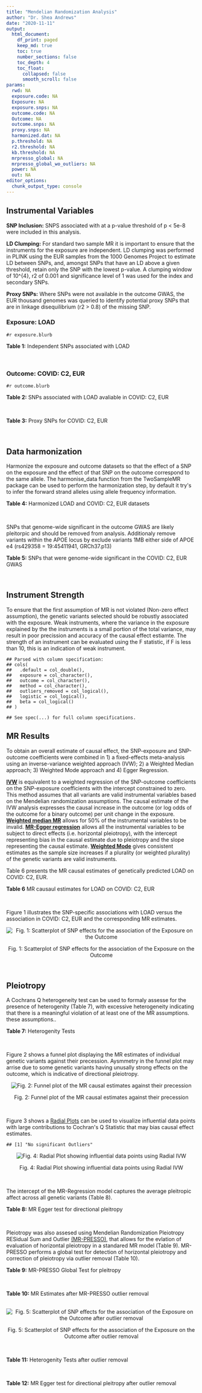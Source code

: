```yaml
---
title: "Mendelian Randomization Analysis"
author: "Dr. Shea Andrews"
date: "2020-11-11"
output:
  html_document:
    df_print: paged
    keep_md: true
    toc: true
    number_sections: false
    toc_depth: 4
    toc_float:
      collapsed: false
      smooth_scroll: false
params:
  rwd: NA
  exposure.code: NA
  Exposure: NA
  exposure.snps: NA
  outcome.code: NA
  Outcome: NA
  outcome.snps: NA
  proxy.snps: NA
  harmonized.dat: NA
  p.threshold: NA
  r2.threshold: NA
  kb.threshold: NA
  mrpresso_global: NA
  mrpresso_global_wo_outliers: NA
  power: NA
  out: NA
editor_options:
  chunk_output_type: console
---
```







## Instrumental Variables
**SNP Inclusion:** SNPS associated with at a p-value threshold of p < 5e-8 were included in this analysis.
<br>

**LD Clumping:** For standard two sample MR it is important to ensure that the instruments for the exposure are independent. LD clumping was performed in PLINK using the EUR samples from the 1000 Genomes Project to estimate LD between SNPs, and, amongst SNPs that have an LD above a given threshold, retain only the SNP with the lowest p-value. A clumping window of 10^{4}, r2 of 0.001 and significance level of 1 was used for the index and secondary SNPs.
<br>

**Proxy SNPs:** Where SNPs were not available in the outcome GWAS, the EUR thousand genomes was queried to identify potential proxy SNPs that are in linkage disequilibrium (r2 > 0.8) of the missing SNP.
<br>

### Exposure: LOAD
`#r exposure.blurb`
<br>

**Table 1:** Independent SNPs associated with LOAD
<div data-pagedtable="false">
  <script data-pagedtable-source type="application/json">
{"columns":[{"label":["SNP"],"name":[1],"type":["chr"],"align":["left"]},{"label":["CHROM"],"name":[2],"type":["dbl"],"align":["right"]},{"label":["POS"],"name":[3],"type":["dbl"],"align":["right"]},{"label":["REF"],"name":[4],"type":["chr"],"align":["left"]},{"label":["ALT"],"name":[5],"type":["chr"],"align":["left"]},{"label":["AF"],"name":[6],"type":["dbl"],"align":["right"]},{"label":["BETA"],"name":[7],"type":["dbl"],"align":["right"]},{"label":["SE"],"name":[8],"type":["dbl"],"align":["right"]},{"label":["Z"],"name":[9],"type":["dbl"],"align":["right"]},{"label":["P"],"name":[10],"type":["dbl"],"align":["right"]},{"label":["N"],"name":[11],"type":["dbl"],"align":["right"]},{"label":["TRAIT"],"name":[12],"type":["chr"],"align":["left"]}],"data":[{"1":"rs679515","2":"1","3":"207750568","4":"T","5":"C","6":"0.8126","7":"-0.1508","8":"0.0183","9":"-8.240440","10":"1.555000e-16","11":"63926","12":"LOAD"},{"1":"rs6733839","2":"2","3":"127892810","4":"C","5":"T","6":"0.4067","7":"0.1693","8":"0.0154","9":"10.993506","10":"4.022000e-28","11":"63926","12":"LOAD"},{"1":"rs34665982","2":"6","3":"32560306","4":"T","5":"C","6":"0.5213","7":"-0.0967","8":"0.0166","9":"-5.825300","10":"5.798000e-09","11":"63926","12":"LOAD"},{"1":"rs114812713","2":"6","3":"41034000","4":"G","5":"C","6":"0.0301","7":"0.2980","8":"0.0431","9":"6.914153","10":"4.467000e-12","11":"63926","12":"LOAD"},{"1":"rs1385742","2":"6","3":"47595155","4":"A","5":"T","6":"0.6344","7":"-0.0876","8":"0.0157","9":"-5.579620","10":"2.232000e-08","11":"63926","12":"LOAD"},{"1":"rs11767557","2":"7","3":"143109139","4":"T","5":"C","6":"0.1968","7":"-0.1028","8":"0.0182","9":"-5.648350","10":"1.561000e-08","11":"63926","12":"LOAD"},{"1":"rs73223431","2":"8","3":"27219987","4":"C","5":"T","6":"0.3669","7":"0.0936","8":"0.0153","9":"6.117647","10":"8.342000e-10","11":"63926","12":"LOAD"},{"1":"rs867230","2":"8","3":"27468503","4":"C","5":"A","6":"0.6029","7":"0.1333","8":"0.0158","9":"8.436709","10":"3.492000e-17","11":"63926","12":"LOAD"},{"1":"rs12416487","2":"10","3":"11721057","4":"A","5":"T","6":"0.6519","7":"0.0850","8":"0.0154","9":"5.519480","10":"3.417000e-08","11":"63926","12":"LOAD"},{"1":"rs3740688","2":"11","3":"47380340","4":"G","5":"T","6":"0.5524","7":"0.0935","8":"0.0144","9":"6.493056","10":"9.702000e-11","11":"63926","12":"LOAD"},{"1":"rs1582763","2":"11","3":"60021948","4":"G","5":"A","6":"0.3729","7":"-0.1232","8":"0.0149","9":"-8.268456","10":"1.186000e-16","11":"63926","12":"LOAD"},{"1":"rs3851179","2":"11","3":"85868640","4":"T","5":"C","6":"0.6410","7":"0.1198","8":"0.0148","9":"8.094590","10":"5.809000e-16","11":"63926","12":"LOAD"},{"1":"rs11218343","2":"11","3":"121435587","4":"T","5":"C","6":"0.0401","7":"-0.2053","8":"0.0369","9":"-5.563690","10":"2.633000e-08","11":"63926","12":"LOAD"},{"1":"rs12590654","2":"14","3":"92938855","4":"G","5":"A","6":"0.3353","7":"-0.0906","8":"0.0157","9":"-5.770701","10":"8.729000e-09","11":"63926","12":"LOAD"},{"1":"rs12151021","2":"19","3":"1050874","4":"A","5":"G","6":"0.6753","7":"-0.1071","8":"0.0169","9":"-6.337280","10":"2.562000e-10","11":"63926","12":"LOAD"},{"1":"rs111358663","2":"19","3":"45196958","4":"T","5":"A","6":"0.0111","7":"-0.5369","8":"0.0795","9":"-6.753459","10":"1.436000e-11","11":"63926","12":"LOAD"},{"1":"rs4803765","2":"19","3":"45358448","4":"C","5":"T","6":"0.0243","7":"0.7165","8":"0.0610","9":"11.745902","10":"7.131000e-32","11":"63926","12":"LOAD"},{"1":"rs12972156","2":"19","3":"45387459","4":"C","5":"G","6":"0.2027","7":"0.9653","8":"0.0189","9":"51.074100","10":"2.225074e-308","11":"63926","12":"LOAD"},{"1":"rs117310449","2":"19","3":"45393516","4":"C","5":"T","6":"0.0130","7":"0.9879","8":"0.0691","9":"14.296671","10":"2.275000e-46","11":"63926","12":"LOAD"},{"1":"rs73033507","2":"19","3":"45431403","4":"C","5":"T","6":"0.0239","7":"-0.3620","8":"0.0657","9":"-5.509893","10":"3.646000e-08","11":"63926","12":"LOAD"},{"1":"rs114533385","2":"19","3":"45436753","4":"C","5":"T","6":"0.0210","7":"0.8281","8":"0.0661","9":"12.527988","10":"5.434000e-36","11":"63926","12":"LOAD"},{"1":"rs139995984","2":"19","3":"45574482","4":"G","5":"C","6":"0.0155","7":"-0.5343","8":"0.0879","9":"-6.078498","10":"1.192000e-09","11":"63926","12":"LOAD"}],"options":{"columns":{"min":{},"max":[10]},"rows":{"min":[10],"max":[10]},"pages":{}}}
  </script>
</div>
<br>

### Outcome: COVID: C2, EUR
`#r outcome.blurb`
<br>

**Table 2:** SNPs associated with LOAD avaliable in COVID: C2, EUR
<div data-pagedtable="false">
  <script data-pagedtable-source type="application/json">
{"columns":[{"label":["SNP"],"name":[1],"type":["chr"],"align":["left"]},{"label":["CHROM"],"name":[2],"type":["dbl"],"align":["right"]},{"label":["POS"],"name":[3],"type":["dbl"],"align":["right"]},{"label":["REF"],"name":[4],"type":["chr"],"align":["left"]},{"label":["ALT"],"name":[5],"type":["chr"],"align":["left"]},{"label":["AF"],"name":[6],"type":["dbl"],"align":["right"]},{"label":["BETA"],"name":[7],"type":["dbl"],"align":["right"]},{"label":["SE"],"name":[8],"type":["dbl"],"align":["right"]},{"label":["Z"],"name":[9],"type":["dbl"],"align":["right"]},{"label":["P"],"name":[10],"type":["dbl"],"align":["right"]},{"label":["N"],"name":[11],"type":["dbl"],"align":["right"]},{"label":["TRAIT"],"name":[12],"type":["chr"],"align":["left"]}],"data":[{"1":"rs679515","2":"1","3":"207750568","4":"T","5":"C","6":"0.80460","7":"0.0222740","8":"0.018588","9":"1.1983000","10":"0.23080","11":"1293391","12":"covid_vs._population__eur"},{"1":"rs6733839","2":"2","3":"127892810","4":"C","5":"T","6":"0.38630","7":"-0.0060409","8":"0.014836","9":"-0.4071785","10":"0.68390","11":"1298710","12":"covid_vs._population__eur"},{"1":"rs114812713","2":"6","3":"41034000","4":"G","5":"C","6":"0.03479","7":"-0.0474900","8":"0.048787","9":"-0.9734150","10":"0.33040","11":"1298046","12":"covid_vs._population__eur"},{"1":"rs1385742","2":"6","3":"47595155","4":"A","5":"T","6":"0.64420","7":"0.0044039","8":"0.019876","9":"0.2215687","10":"0.82460","11":"626420","12":"covid_vs._population__eur"},{"1":"rs11767557","2":"7","3":"143109139","4":"T","5":"C","6":"0.20460","7":"-0.0175090","8":"0.017952","9":"-0.9753231","10":"0.32940","11":"1298046","12":"covid_vs._population__eur"},{"1":"rs73223431","2":"8","3":"27219987","4":"C","5":"T","6":"0.36690","7":"0.0050922","8":"0.015868","9":"0.3209100","10":"0.74830","11":"1288654","12":"covid_vs._population__eur"},{"1":"rs867230","2":"8","3":"27468503","4":"C","5":"A","6":"0.59510","7":"-0.0081829","8":"0.015579","9":"-0.5252519","10":"0.59940","11":"1288654","12":"covid_vs._population__eur"},{"1":"rs12416487","2":"10","3":"11721057","4":"A","5":"T","6":"0.65340","7":"-0.0331240","8":"0.015027","9":"-2.2042989","10":"0.02750","11":"1298710","12":"covid_vs._population__eur"},{"1":"rs3740688","2":"11","3":"47380340","4":"G","5":"T","6":"0.53310","7":"-0.0109440","8":"0.015282","9":"-0.7161366","10":"0.47390","11":"1288654","12":"covid_vs._population__eur"},{"1":"rs1582763","2":"11","3":"60021948","4":"G","5":"A","6":"0.36550","7":"-0.0106030","8":"0.014723","9":"-0.7201657","10":"0.47140","11":"1298710","12":"covid_vs._population__eur"},{"1":"rs3851179","2":"11","3":"85868640","4":"T","5":"C","6":"0.63260","7":"-0.0173340","8":"0.015783","9":"-1.0982703","10":"0.27210","11":"1288654","12":"covid_vs._population__eur"},{"1":"rs11218343","2":"11","3":"121435587","4":"T","5":"C","6":"0.04028","7":"-0.0354710","8":"0.037807","9":"-0.9382125","10":"0.34810","11":"1298710","12":"covid_vs._population__eur"},{"1":"rs12590654","2":"14","3":"92938855","4":"G","5":"A","6":"0.33230","7":"0.0342440","8":"0.017477","9":"1.9593752","10":"0.05006","11":"1279534","12":"covid_vs._population__eur"},{"1":"rs12151021","2":"19","3":"1050874","4":"A","5":"G","6":"0.68200","7":"0.0019938","8":"0.016571","9":"0.1203186","10":"0.90420","11":"1283257","12":"covid_vs._population__eur"},{"1":"rs111358663","2":"19","3":"45196958","4":"T","5":"A","6":"0.02241","7":"0.0278320","8":"0.064184","9":"0.4336283","10":"0.66460","11":"1282593","12":"covid_vs._population__eur"},{"1":"rs4803765","2":"19","3":"45358448","4":"C","5":"T","6":"0.01077","7":"-0.2047500","8":"0.124340","9":"-1.6466945","10":"0.09963","11":"806827","12":"covid_vs._population__eur"},{"1":"rs12972156","2":"19","3":"45387459","4":"C","5":"G","6":"0.16480","7":"0.0093119","8":"0.022168","9":"0.4200604","10":"0.67440","11":"1288653","12":"covid_vs._population__eur"},{"1":"rs117310449","2":"19","3":"45393516","4":"C","5":"T","6":"0.01985","7":"0.1161400","8":"0.069837","9":"1.6630153","10":"0.09632","11":"1268660","12":"covid_vs._population__eur"},{"1":"rs73033507","2":"19","3":"45431403","4":"C","5":"T","6":"0.04367","7":"-0.0586350","8":"0.046020","9":"-1.2741199","10":"0.20260","11":"1283257","12":"covid_vs._population__eur"},{"1":"rs114533385","2":"19","3":"45436753","4":"C","5":"T","6":"0.01644","7":"-0.0387110","8":"0.077045","9":"-0.5024466","10":"0.61540","11":"1294229","12":"covid_vs._population__eur"},{"1":"rs139995984","2":"19","3":"45574482","4":"G","5":"C","6":"0.01264","7":"-0.0367250","8":"0.125590","9":"-0.2924198","10":"0.77000","11":"740290","12":"covid_vs._population__eur"},{"1":"rs34665982","2":"NA","3":"NA","4":"NA","5":"NA","6":"NA","7":"NA","8":"NA","9":"NA","10":"NA","11":"NA","12":"NA"}],"options":{"columns":{"min":{},"max":[10]},"rows":{"min":[10],"max":[10]},"pages":{}}}
  </script>
</div>
<br>

**Table 3:** Proxy SNPs for COVID: C2, EUR
<div data-pagedtable="false">
  <script data-pagedtable-source type="application/json">
{"columns":[{"label":["proxy.outcome"],"name":[1],"type":["lgl"],"align":["right"]},{"label":["target_snp"],"name":[2],"type":["chr"],"align":["left"]},{"label":["proxy_snp"],"name":[3],"type":["lgl"],"align":["right"]},{"label":["ld.r2"],"name":[4],"type":["lgl"],"align":["right"]},{"label":["Dprime"],"name":[5],"type":["lgl"],"align":["right"]},{"label":["ref.proxy"],"name":[6],"type":["lgl"],"align":["right"]},{"label":["alt.proxy"],"name":[7],"type":["lgl"],"align":["right"]},{"label":["CHROM"],"name":[8],"type":["lgl"],"align":["right"]},{"label":["POS"],"name":[9],"type":["lgl"],"align":["right"]},{"label":["ALT.proxy"],"name":[10],"type":["lgl"],"align":["right"]},{"label":["REF.proxy"],"name":[11],"type":["lgl"],"align":["right"]},{"label":["AF"],"name":[12],"type":["lgl"],"align":["right"]},{"label":["BETA"],"name":[13],"type":["lgl"],"align":["right"]},{"label":["SE"],"name":[14],"type":["lgl"],"align":["right"]},{"label":["P"],"name":[15],"type":["lgl"],"align":["right"]},{"label":["N"],"name":[16],"type":["lgl"],"align":["right"]},{"label":["ref"],"name":[17],"type":["lgl"],"align":["right"]},{"label":["alt"],"name":[18],"type":["lgl"],"align":["right"]},{"label":["ALT"],"name":[19],"type":["lgl"],"align":["right"]},{"label":["REF"],"name":[20],"type":["lgl"],"align":["right"]},{"label":["PHASE"],"name":[21],"type":["lgl"],"align":["right"]}],"data":[{"1":"NA","2":"rs34665982","3":"NA","4":"NA","5":"NA","6":"NA","7":"NA","8":"NA","9":"NA","10":"NA","11":"NA","12":"NA","13":"NA","14":"NA","15":"NA","16":"NA","17":"NA","18":"NA","19":"NA","20":"NA","21":"NA"}],"options":{"columns":{"min":{},"max":[10]},"rows":{"min":[10],"max":[10]},"pages":{}}}
  </script>
</div>
<br>

## Data harmonization
Harmonize the exposure and outcome datasets so that the effect of a SNP on the exposure and the effect of that SNP on the outcome correspond to the same allele. The harmonise_data function from the TwoSampleMR package can be used to perform the harmonization step, by default it try's to infer the forward strand alleles using allele frequency information.
<br>

**Table 4:** Harmonized LOAD and COVID: C2, EUR datasets
<div data-pagedtable="false">
  <script data-pagedtable-source type="application/json">
{"columns":[{"label":["SNP"],"name":[1],"type":["chr"],"align":["left"]},{"label":["effect_allele.exposure"],"name":[2],"type":["chr"],"align":["left"]},{"label":["other_allele.exposure"],"name":[3],"type":["chr"],"align":["left"]},{"label":["effect_allele.outcome"],"name":[4],"type":["chr"],"align":["left"]},{"label":["other_allele.outcome"],"name":[5],"type":["chr"],"align":["left"]},{"label":["beta.exposure"],"name":[6],"type":["dbl"],"align":["right"]},{"label":["beta.outcome"],"name":[7],"type":["dbl"],"align":["right"]},{"label":["eaf.exposure"],"name":[8],"type":["dbl"],"align":["right"]},{"label":["eaf.outcome"],"name":[9],"type":["dbl"],"align":["right"]},{"label":["remove"],"name":[10],"type":["lgl"],"align":["right"]},{"label":["palindromic"],"name":[11],"type":["lgl"],"align":["right"]},{"label":["ambiguous"],"name":[12],"type":["lgl"],"align":["right"]},{"label":["id.outcome"],"name":[13],"type":["chr"],"align":["left"]},{"label":["chr.outcome"],"name":[14],"type":["dbl"],"align":["right"]},{"label":["pos.outcome"],"name":[15],"type":["dbl"],"align":["right"]},{"label":["se.outcome"],"name":[16],"type":["dbl"],"align":["right"]},{"label":["z.outcome"],"name":[17],"type":["dbl"],"align":["right"]},{"label":["pval.outcome"],"name":[18],"type":["dbl"],"align":["right"]},{"label":["samplesize.outcome"],"name":[19],"type":["dbl"],"align":["right"]},{"label":["outcome"],"name":[20],"type":["chr"],"align":["left"]},{"label":["mr_keep.outcome"],"name":[21],"type":["lgl"],"align":["right"]},{"label":["pval_origin.outcome"],"name":[22],"type":["chr"],"align":["left"]},{"label":["chr.exposure"],"name":[23],"type":["dbl"],"align":["right"]},{"label":["pos.exposure"],"name":[24],"type":["dbl"],"align":["right"]},{"label":["se.exposure"],"name":[25],"type":["dbl"],"align":["right"]},{"label":["z.exposure"],"name":[26],"type":["dbl"],"align":["right"]},{"label":["pval.exposure"],"name":[27],"type":["dbl"],"align":["right"]},{"label":["samplesize.exposure"],"name":[28],"type":["dbl"],"align":["right"]},{"label":["exposure"],"name":[29],"type":["chr"],"align":["left"]},{"label":["mr_keep.exposure"],"name":[30],"type":["lgl"],"align":["right"]},{"label":["pval_origin.exposure"],"name":[31],"type":["chr"],"align":["left"]},{"label":["id.exposure"],"name":[32],"type":["chr"],"align":["left"]},{"label":["action"],"name":[33],"type":["dbl"],"align":["right"]},{"label":["mr_keep"],"name":[34],"type":["lgl"],"align":["right"]},{"label":["pt"],"name":[35],"type":["dbl"],"align":["right"]},{"label":["pleitropy_keep"],"name":[36],"type":["lgl"],"align":["right"]},{"label":["mrpresso_RSSobs"],"name":[37],"type":["lgl"],"align":["right"]},{"label":["mrpresso_pval"],"name":[38],"type":["lgl"],"align":["right"]},{"label":["mrpresso_keep"],"name":[39],"type":["lgl"],"align":["right"]}],"data":[{"1":"rs111358663","2":"A","3":"T","4":"A","5":"T","6":"-0.5369","7":"0.0278320","8":"0.0111","9":"0.02241","10":"FALSE","11":"TRUE","12":"FALSE","13":"kqXJnl","14":"19","15":"45196958","16":"0.064184","17":"0.4336283","18":"0.66460","19":"1282593","20":"covidhgi2020anaC2v4eur","21":"TRUE","22":"reported","23":"19","24":"45196958","25":"0.0795","26":"-6.753459","27":"1.436e-11","28":"63926","29":"Kunkle2019load","30":"TRUE","31":"reported","32":"2ru3fS","33":"2","34":"TRUE","35":"5e-08","36":"TRUE","37":"NA","38":"NA","39":"TRUE"},{"1":"rs11218343","2":"C","3":"T","4":"C","5":"T","6":"-0.2053","7":"-0.0354710","8":"0.0401","9":"0.04028","10":"FALSE","11":"FALSE","12":"FALSE","13":"kqXJnl","14":"11","15":"121435587","16":"0.037807","17":"-0.9382125","18":"0.34810","19":"1298710","20":"covidhgi2020anaC2v4eur","21":"TRUE","22":"reported","23":"11","24":"121435587","25":"0.0369","26":"-5.563690","27":"2.633e-08","28":"63926","29":"Kunkle2019load","30":"TRUE","31":"reported","32":"2ru3fS","33":"2","34":"TRUE","35":"5e-08","36":"TRUE","37":"NA","38":"NA","39":"TRUE"},{"1":"rs114533385","2":"T","3":"C","4":"T","5":"C","6":"0.8281","7":"-0.0387110","8":"0.0210","9":"0.01644","10":"FALSE","11":"FALSE","12":"FALSE","13":"kqXJnl","14":"19","15":"45436753","16":"0.077045","17":"-0.5024466","18":"0.61540","19":"1294229","20":"covidhgi2020anaC2v4eur","21":"TRUE","22":"reported","23":"19","24":"45436753","25":"0.0661","26":"12.527988","27":"5.434e-36","28":"63926","29":"Kunkle2019load","30":"TRUE","31":"reported","32":"2ru3fS","33":"2","34":"TRUE","35":"5e-08","36":"TRUE","37":"NA","38":"NA","39":"TRUE"},{"1":"rs114812713","2":"C","3":"G","4":"C","5":"G","6":"0.2980","7":"-0.0474900","8":"0.0301","9":"0.03479","10":"FALSE","11":"TRUE","12":"FALSE","13":"kqXJnl","14":"6","15":"41034000","16":"0.048787","17":"-0.9734150","18":"0.33040","19":"1298046","20":"covidhgi2020anaC2v4eur","21":"TRUE","22":"reported","23":"6","24":"41034000","25":"0.0431","26":"6.914153","27":"4.467e-12","28":"63926","29":"Kunkle2019load","30":"TRUE","31":"reported","32":"2ru3fS","33":"2","34":"TRUE","35":"5e-08","36":"TRUE","37":"NA","38":"NA","39":"TRUE"},{"1":"rs117310449","2":"T","3":"C","4":"T","5":"C","6":"0.9879","7":"0.1161400","8":"0.0130","9":"0.01985","10":"FALSE","11":"FALSE","12":"FALSE","13":"kqXJnl","14":"19","15":"45393516","16":"0.069837","17":"1.6630153","18":"0.09632","19":"1268660","20":"covidhgi2020anaC2v4eur","21":"TRUE","22":"reported","23":"19","24":"45393516","25":"0.0691","26":"14.296671","27":"2.275e-46","28":"63926","29":"Kunkle2019load","30":"TRUE","31":"reported","32":"2ru3fS","33":"2","34":"TRUE","35":"5e-08","36":"TRUE","37":"NA","38":"NA","39":"TRUE"},{"1":"rs11767557","2":"C","3":"T","4":"C","5":"T","6":"-0.1028","7":"-0.0175090","8":"0.1968","9":"0.20460","10":"FALSE","11":"FALSE","12":"FALSE","13":"kqXJnl","14":"7","15":"143109139","16":"0.017952","17":"-0.9753231","18":"0.32940","19":"1298046","20":"covidhgi2020anaC2v4eur","21":"TRUE","22":"reported","23":"7","24":"143109139","25":"0.0182","26":"-5.648350","27":"1.561e-08","28":"63926","29":"Kunkle2019load","30":"TRUE","31":"reported","32":"2ru3fS","33":"2","34":"TRUE","35":"5e-08","36":"TRUE","37":"NA","38":"NA","39":"TRUE"},{"1":"rs12151021","2":"G","3":"A","4":"G","5":"A","6":"-0.1071","7":"0.0019938","8":"0.6753","9":"0.68200","10":"FALSE","11":"FALSE","12":"FALSE","13":"kqXJnl","14":"19","15":"1050874","16":"0.016571","17":"0.1203186","18":"0.90420","19":"1283257","20":"covidhgi2020anaC2v4eur","21":"TRUE","22":"reported","23":"19","24":"1050874","25":"0.0169","26":"-6.337280","27":"2.562e-10","28":"63926","29":"Kunkle2019load","30":"TRUE","31":"reported","32":"2ru3fS","33":"2","34":"TRUE","35":"5e-08","36":"TRUE","37":"NA","38":"NA","39":"TRUE"},{"1":"rs12416487","2":"T","3":"A","4":"T","5":"A","6":"0.0850","7":"-0.0331240","8":"0.6519","9":"0.65340","10":"FALSE","11":"TRUE","12":"FALSE","13":"kqXJnl","14":"10","15":"11721057","16":"0.015027","17":"-2.2042989","18":"0.02750","19":"1298710","20":"covidhgi2020anaC2v4eur","21":"TRUE","22":"reported","23":"10","24":"11721057","25":"0.0154","26":"5.519480","27":"3.417e-08","28":"63926","29":"Kunkle2019load","30":"TRUE","31":"reported","32":"2ru3fS","33":"2","34":"TRUE","35":"5e-08","36":"TRUE","37":"NA","38":"NA","39":"TRUE"},{"1":"rs12590654","2":"A","3":"G","4":"A","5":"G","6":"-0.0906","7":"0.0342440","8":"0.3353","9":"0.33230","10":"FALSE","11":"FALSE","12":"FALSE","13":"kqXJnl","14":"14","15":"92938855","16":"0.017477","17":"1.9593752","18":"0.05006","19":"1279534","20":"covidhgi2020anaC2v4eur","21":"TRUE","22":"reported","23":"14","24":"92938855","25":"0.0157","26":"-5.770701","27":"8.729e-09","28":"63926","29":"Kunkle2019load","30":"TRUE","31":"reported","32":"2ru3fS","33":"2","34":"TRUE","35":"5e-08","36":"TRUE","37":"NA","38":"NA","39":"TRUE"},{"1":"rs12972156","2":"G","3":"C","4":"G","5":"C","6":"0.9653","7":"0.0093119","8":"0.2027","9":"0.16480","10":"FALSE","11":"TRUE","12":"FALSE","13":"kqXJnl","14":"19","15":"45387459","16":"0.022168","17":"0.4200604","18":"0.67440","19":"1288653","20":"covidhgi2020anaC2v4eur","21":"TRUE","22":"reported","23":"19","24":"45387459","25":"0.0189","26":"51.074100","27":"1.000e-200","28":"63926","29":"Kunkle2019load","30":"TRUE","31":"reported","32":"2ru3fS","33":"2","34":"TRUE","35":"5e-08","36":"TRUE","37":"NA","38":"NA","39":"TRUE"},{"1":"rs1385742","2":"T","3":"A","4":"T","5":"A","6":"-0.0876","7":"0.0044039","8":"0.6344","9":"0.64420","10":"FALSE","11":"TRUE","12":"FALSE","13":"kqXJnl","14":"6","15":"47595155","16":"0.019876","17":"0.2215687","18":"0.82460","19":"626420","20":"covidhgi2020anaC2v4eur","21":"TRUE","22":"reported","23":"6","24":"47595155","25":"0.0157","26":"-5.579620","27":"2.232e-08","28":"63926","29":"Kunkle2019load","30":"TRUE","31":"reported","32":"2ru3fS","33":"2","34":"TRUE","35":"5e-08","36":"TRUE","37":"NA","38":"NA","39":"TRUE"},{"1":"rs139995984","2":"C","3":"G","4":"C","5":"G","6":"-0.5343","7":"-0.0367250","8":"0.0155","9":"0.01264","10":"FALSE","11":"TRUE","12":"FALSE","13":"kqXJnl","14":"19","15":"45574482","16":"0.125590","17":"-0.2924198","18":"0.77000","19":"740290","20":"covidhgi2020anaC2v4eur","21":"TRUE","22":"reported","23":"19","24":"45574482","25":"0.0879","26":"-6.078498","27":"1.192e-09","28":"63926","29":"Kunkle2019load","30":"TRUE","31":"reported","32":"2ru3fS","33":"2","34":"TRUE","35":"5e-08","36":"TRUE","37":"NA","38":"NA","39":"TRUE"},{"1":"rs1582763","2":"A","3":"G","4":"A","5":"G","6":"-0.1232","7":"-0.0106030","8":"0.3729","9":"0.36550","10":"FALSE","11":"FALSE","12":"FALSE","13":"kqXJnl","14":"11","15":"60021948","16":"0.014723","17":"-0.7201657","18":"0.47140","19":"1298710","20":"covidhgi2020anaC2v4eur","21":"TRUE","22":"reported","23":"11","24":"60021948","25":"0.0149","26":"-8.268456","27":"1.186e-16","28":"63926","29":"Kunkle2019load","30":"TRUE","31":"reported","32":"2ru3fS","33":"2","34":"TRUE","35":"5e-08","36":"TRUE","37":"NA","38":"NA","39":"TRUE"},{"1":"rs3740688","2":"T","3":"G","4":"T","5":"G","6":"0.0935","7":"-0.0109440","8":"0.5524","9":"0.53310","10":"FALSE","11":"FALSE","12":"FALSE","13":"kqXJnl","14":"11","15":"47380340","16":"0.015282","17":"-0.7161366","18":"0.47390","19":"1288654","20":"covidhgi2020anaC2v4eur","21":"TRUE","22":"reported","23":"11","24":"47380340","25":"0.0144","26":"6.493056","27":"9.702e-11","28":"63926","29":"Kunkle2019load","30":"TRUE","31":"reported","32":"2ru3fS","33":"2","34":"TRUE","35":"5e-08","36":"TRUE","37":"NA","38":"NA","39":"TRUE"},{"1":"rs3851179","2":"C","3":"T","4":"C","5":"T","6":"0.1198","7":"-0.0173340","8":"0.6410","9":"0.63260","10":"FALSE","11":"FALSE","12":"FALSE","13":"kqXJnl","14":"11","15":"85868640","16":"0.015783","17":"-1.0982703","18":"0.27210","19":"1288654","20":"covidhgi2020anaC2v4eur","21":"TRUE","22":"reported","23":"11","24":"85868640","25":"0.0148","26":"8.094590","27":"5.809e-16","28":"63926","29":"Kunkle2019load","30":"TRUE","31":"reported","32":"2ru3fS","33":"2","34":"TRUE","35":"5e-08","36":"TRUE","37":"NA","38":"NA","39":"TRUE"},{"1":"rs4803765","2":"T","3":"C","4":"T","5":"C","6":"0.7165","7":"-0.2047500","8":"0.0243","9":"0.01077","10":"FALSE","11":"FALSE","12":"FALSE","13":"kqXJnl","14":"19","15":"45358448","16":"0.124340","17":"-1.6466945","18":"0.09963","19":"806827","20":"covidhgi2020anaC2v4eur","21":"TRUE","22":"reported","23":"19","24":"45358448","25":"0.0610","26":"11.745902","27":"7.131e-32","28":"63926","29":"Kunkle2019load","30":"TRUE","31":"reported","32":"2ru3fS","33":"2","34":"TRUE","35":"5e-08","36":"TRUE","37":"NA","38":"NA","39":"TRUE"},{"1":"rs6733839","2":"T","3":"C","4":"T","5":"C","6":"0.1693","7":"-0.0060409","8":"0.4067","9":"0.38630","10":"FALSE","11":"FALSE","12":"FALSE","13":"kqXJnl","14":"2","15":"127892810","16":"0.014836","17":"-0.4071785","18":"0.68390","19":"1298710","20":"covidhgi2020anaC2v4eur","21":"TRUE","22":"reported","23":"2","24":"127892810","25":"0.0154","26":"10.993506","27":"4.022e-28","28":"63926","29":"Kunkle2019load","30":"TRUE","31":"reported","32":"2ru3fS","33":"2","34":"TRUE","35":"5e-08","36":"TRUE","37":"NA","38":"NA","39":"TRUE"},{"1":"rs679515","2":"C","3":"T","4":"C","5":"T","6":"-0.1508","7":"0.0222740","8":"0.8126","9":"0.80460","10":"FALSE","11":"FALSE","12":"FALSE","13":"kqXJnl","14":"1","15":"207750568","16":"0.018588","17":"1.1983000","18":"0.23080","19":"1293391","20":"covidhgi2020anaC2v4eur","21":"TRUE","22":"reported","23":"1","24":"207750568","25":"0.0183","26":"-8.240440","27":"1.555e-16","28":"63926","29":"Kunkle2019load","30":"TRUE","31":"reported","32":"2ru3fS","33":"2","34":"TRUE","35":"5e-08","36":"TRUE","37":"NA","38":"NA","39":"TRUE"},{"1":"rs73033507","2":"T","3":"C","4":"T","5":"C","6":"-0.3620","7":"-0.0586350","8":"0.0239","9":"0.04367","10":"FALSE","11":"FALSE","12":"FALSE","13":"kqXJnl","14":"19","15":"45431403","16":"0.046020","17":"-1.2741199","18":"0.20260","19":"1283257","20":"covidhgi2020anaC2v4eur","21":"TRUE","22":"reported","23":"19","24":"45431403","25":"0.0657","26":"-5.509893","27":"3.646e-08","28":"63926","29":"Kunkle2019load","30":"TRUE","31":"reported","32":"2ru3fS","33":"2","34":"TRUE","35":"5e-08","36":"TRUE","37":"NA","38":"NA","39":"TRUE"},{"1":"rs73223431","2":"T","3":"C","4":"T","5":"C","6":"0.0936","7":"0.0050922","8":"0.3669","9":"0.36690","10":"FALSE","11":"FALSE","12":"FALSE","13":"kqXJnl","14":"8","15":"27219987","16":"0.015868","17":"0.3209100","18":"0.74830","19":"1288654","20":"covidhgi2020anaC2v4eur","21":"TRUE","22":"reported","23":"8","24":"27219987","25":"0.0153","26":"6.117647","27":"8.342e-10","28":"63926","29":"Kunkle2019load","30":"TRUE","31":"reported","32":"2ru3fS","33":"2","34":"TRUE","35":"5e-08","36":"TRUE","37":"NA","38":"NA","39":"TRUE"},{"1":"rs867230","2":"A","3":"C","4":"A","5":"C","6":"0.1333","7":"-0.0081829","8":"0.6029","9":"0.59510","10":"FALSE","11":"FALSE","12":"FALSE","13":"kqXJnl","14":"8","15":"27468503","16":"0.015579","17":"-0.5252519","18":"0.59940","19":"1288654","20":"covidhgi2020anaC2v4eur","21":"TRUE","22":"reported","23":"8","24":"27468503","25":"0.0158","26":"8.436709","27":"3.492e-17","28":"63926","29":"Kunkle2019load","30":"TRUE","31":"reported","32":"2ru3fS","33":"2","34":"TRUE","35":"5e-08","36":"TRUE","37":"NA","38":"NA","39":"TRUE"}],"options":{"columns":{"min":{},"max":[10]},"rows":{"min":[10],"max":[10]},"pages":{}}}
  </script>
</div>
<br>

SNPs that genome-wide significant in the outcome GWAS are likely pleitorpic and should be removed from analysis. Additionaly remove variants within the APOE locus by exclude variants 1MB either side of APOE e4 (rs429358 = 19:45411941, GRCh37.p13)
<br>


**Table 5:** SNPs that were genome-wide significant in the COVID: C2, EUR GWAS
<div data-pagedtable="false">
  <script data-pagedtable-source type="application/json">
{"columns":[{"label":["SNP"],"name":[1],"type":["chr"],"align":["left"]},{"label":["chr.outcome"],"name":[2],"type":["dbl"],"align":["right"]},{"label":["pos.outcome"],"name":[3],"type":["dbl"],"align":["right"]},{"label":["pval.exposure"],"name":[4],"type":["dbl"],"align":["right"]},{"label":["pval.outcome"],"name":[5],"type":["dbl"],"align":["right"]}],"data":[],"options":{"columns":{"min":{},"max":[10]},"rows":{"min":[10],"max":[10]},"pages":{}}}
  </script>
</div>
<br>


## Instrument Strength
To ensure that the first assumption of MR is not violated (Non-zero effect assumption), the genetic variants selected should be robustly associated with the exposure. Weak instruments, where the variance in the exposure explained by the the instruments is a small portion of the total variance, may result in poor precission and accuracy of the causal effect estiamte. The strength of an instrument can be evaluated using the F statistic, if F is less than 10, this is an indication of weak instrument.


```
## Parsed with column specification:
## cols(
##   .default = col_double(),
##   exposure = col_character(),
##   outcome = col_character(),
##   method = col_character(),
##   outliers_removed = col_logical(),
##   logistic = col_logical(),
##   beta = col_logical()
## )
```

```
## See spec(...) for full column specifications.
```

<div data-pagedtable="false">
  <script data-pagedtable-source type="application/json">
{"columns":[{"label":["outliers_removed"],"name":[1],"type":["lgl"],"align":["right"]},{"label":["pve.exposure"],"name":[2],"type":["dbl"],"align":["right"]},{"label":["F"],"name":[3],"type":["dbl"],"align":["right"]},{"label":["Alpha"],"name":[4],"type":["dbl"],"align":["right"]},{"label":["NCP"],"name":[5],"type":["dbl"],"align":["right"]},{"label":["Power"],"name":[6],"type":["dbl"],"align":["right"]}],"data":[{"1":"FALSE","2":"0.06713047","3":"185.523","4":"0.05","5":"0.07981229","6":"0.05919229"}],"options":{"columns":{"min":{},"max":[10]},"rows":{"min":[10],"max":[10]},"pages":{}}}
  </script>
</div>

##  MR Results
To obtain an overall estimate of causal effect, the SNP-exposure and SNP-outcome coefficients were combined in 1) a fixed-effects meta-analysis using an inverse-variance weighted approach (IVW); 2) a Weighted Median approach; 3) Weighted Mode approach and 4) Egger Regression.


[**IVW**](https://doi.org/10.1002/gepi.21758) is equivalent to a weighted regression of the SNP-outcome coefficients on the SNP-exposure coefficients with the intercept constrained to zero. This method assumes that all variants are valid instrumental variables based on the Mendelian randomization assumptions. The causal estimate of the IVW analysis expresses the causal increase in the outcome (or log odds of the outcome for a binary outcome) per unit change in the exposure. [**Weighted median MR**](https://doi.org/10.1002/gepi.21965) allows for 50% of the instrumental variables to be invalid. [**MR-Egger regression**](https://doi.org/10.1093/ije/dyw220) allows all the instrumental variables to be subject to direct effects (i.e. horizontal pleiotropy), with the intercept representing bias in the causal estimate due to pleiotropy and the slope representing the causal estimate. [**Weighted Mode**](https://doi.org/10.1093/ije/dyx102) gives consistent estimates as the sample size increases if a plurality (or weighted plurality) of the genetic variants are valid instruments.
<br>



Table 6 presents the MR causal estimates of genetically predicted LOAD on COVID: C2, EUR.
<br>

**Table 6** MR causaul estimates for LOAD on COVID: C2, EUR
<div data-pagedtable="false">
  <script data-pagedtable-source type="application/json">
{"columns":[{"label":["id.exposure"],"name":[1],"type":["chr"],"align":["left"]},{"label":["id.outcome"],"name":[2],"type":["chr"],"align":["left"]},{"label":["outcome"],"name":[3],"type":["fctr"],"align":["left"]},{"label":["exposure"],"name":[4],"type":["fctr"],"align":["left"]},{"label":["method"],"name":[5],"type":["fctr"],"align":["left"]},{"label":["nsnp"],"name":[6],"type":["int"],"align":["right"]},{"label":["b"],"name":[7],"type":["dbl"],"align":["right"]},{"label":["se"],"name":[8],"type":["dbl"],"align":["right"]},{"label":["pval"],"name":[9],"type":["dbl"],"align":["right"]}],"data":[{"1":"2ru3fS","2":"kqXJnl","3":"covidhgi2020anaC2v4eur","4":"Kunkle2019load","5":"Inverse variance weighted (fixed effects)","6":"21","7":"-0.002834653","8":"0.01800795","9":"0.8749208"},{"1":"2ru3fS","2":"kqXJnl","3":"covidhgi2020anaC2v4eur","4":"Kunkle2019load","5":"Weighted median","6":"21","7":"0.005430516","8":"0.02151524","9":"0.8007295"},{"1":"2ru3fS","2":"kqXJnl","3":"covidhgi2020anaC2v4eur","4":"Kunkle2019load","5":"Weighted mode","6":"21","7":"0.006362230","8":"0.02194749","9":"0.7748889"},{"1":"2ru3fS","2":"kqXJnl","3":"covidhgi2020anaC2v4eur","4":"Kunkle2019load","5":"MR Egger","6":"21","7":"0.027133603","8":"0.02442694","9":"0.2805117"}],"options":{"columns":{"min":{},"max":[10]},"rows":{"min":[10],"max":[10]},"pages":{}}}
  </script>
</div>
<br>

Figure 1 illustrates the SNP-specific associations with LOAD versus the association in COVID: C2, EUR and the corresponding MR estimates.
<br>

<div class="figure" style="text-align: center">
<img src="/sc/arion/projects/LOAD/shea/Projects/MRcovid/results/MRcovid/Kunkle2019load/covidhgi2020anaC2v4eur/Kunkle2019load_5e-8_covidhgi2020anaC2v4eur_MR_Analaysis_files/figure-html/scatter_plot-1.png" alt="Fig. 1: Scatterplot of SNP effects for the association of the Exposure on the Outcome"  />
<p class="caption">Fig. 1: Scatterplot of SNP effects for the association of the Exposure on the Outcome</p>
</div>
<br>


## Pleiotropy
A Cochrans Q heterogeneity test can be used to formaly assesse for the presence of heterogenity (Table 7), with excessive heterogeneity indicating that there is a meaningful violation of at least one of the MR assumptions.
these assumptions..
<br>

**Table 7:** Heterogenity Tests
<div data-pagedtable="false">
  <script data-pagedtable-source type="application/json">
{"columns":[{"label":["id.exposure"],"name":[1],"type":["chr"],"align":["left"]},{"label":["id.outcome"],"name":[2],"type":["chr"],"align":["left"]},{"label":["outcome"],"name":[3],"type":["fctr"],"align":["left"]},{"label":["exposure"],"name":[4],"type":["fctr"],"align":["left"]},{"label":["method"],"name":[5],"type":["fctr"],"align":["left"]},{"label":["Q"],"name":[6],"type":["dbl"],"align":["right"]},{"label":["Q_df"],"name":[7],"type":["dbl"],"align":["right"]},{"label":["Q_pval"],"name":[8],"type":["dbl"],"align":["right"]}],"data":[{"1":"2ru3fS","2":"kqXJnl","3":"covidhgi2020anaC2v4eur","4":"Kunkle2019load","5":"MR Egger","6":"19.88428","7":"19","8":"0.4015717"},{"1":"2ru3fS","2":"kqXJnl","3":"covidhgi2020anaC2v4eur","4":"Kunkle2019load","5":"Inverse variance weighted","6":"23.53724","7":"20","8":"0.2631908"}],"options":{"columns":{"min":{},"max":[10]},"rows":{"min":[10],"max":[10]},"pages":{}}}
  </script>
</div>
<br>

Figure 2 shows a funnel plot displaying the MR estimates of individual genetic variants against their precession. Aysmmetry in the funnel plot may arrise due to some genetic variants having unusally strong effects on the outcome, which is indicative of directional pleiotropy.
<br>

<div class="figure" style="text-align: center">
<img src="/sc/arion/projects/LOAD/shea/Projects/MRcovid/results/MRcovid/Kunkle2019load/covidhgi2020anaC2v4eur/Kunkle2019load_5e-8_covidhgi2020anaC2v4eur_MR_Analaysis_files/figure-html/funnel_plot-1.png" alt="Fig. 2: Funnel plot of the MR causal estimates against their precession"  />
<p class="caption">Fig. 2: Funnel plot of the MR causal estimates against their precession</p>
</div>
<br>

Figure 3 shows a [Radial Plots](https://github.com/WSpiller/RadialMR) can be used to visualize influential data points with large contributions to Cochran's Q Statistic that may bias causal effect estimates.




```
## [1] "No significant Outliers"
```

<div class="figure" style="text-align: center">
<img src="/sc/arion/projects/LOAD/shea/Projects/MRcovid/results/MRcovid/Kunkle2019load/covidhgi2020anaC2v4eur/Kunkle2019load_5e-8_covidhgi2020anaC2v4eur_MR_Analaysis_files/figure-html/Radial_Plot-1.png" alt="Fig. 4: Radial Plot showing influential data points using Radial IVW"  />
<p class="caption">Fig. 4: Radial Plot showing influential data points using Radial IVW</p>
</div>
<br>

The intercept of the MR-Regression model captures the average pleitropic affect across all genetic variants (Table 8).
<br>

**Table 8:** MR Egger test for directional pleitropy
<div data-pagedtable="false">
  <script data-pagedtable-source type="application/json">
{"columns":[{"label":["id.exposure"],"name":[1],"type":["chr"],"align":["left"]},{"label":["id.outcome"],"name":[2],"type":["chr"],"align":["left"]},{"label":["outcome"],"name":[3],"type":["fctr"],"align":["left"]},{"label":["exposure"],"name":[4],"type":["fctr"],"align":["left"]},{"label":["egger_intercept"],"name":[5],"type":["dbl"],"align":["right"]},{"label":["se"],"name":[6],"type":["dbl"],"align":["right"]},{"label":["pval"],"name":[7],"type":["dbl"],"align":["right"]}],"data":[{"1":"2ru3fS","2":"kqXJnl","3":"covidhgi2020anaC2v4eur","4":"Kunkle2019load","5":"-0.01135758","6":"0.006079126","7":"0.07722161"}],"options":{"columns":{"min":{},"max":[10]},"rows":{"min":[10],"max":[10]},"pages":{}}}
  </script>
</div>
<br>

Pleiotropy was also assesed using Mendelian Randomization Pleiotropy RESidual Sum and Outlier [(MR-PRESSO)](https://doi.org/10.1038/s41588-018-0099-7), that allows for the evlation of evaluation of horizontal pleiotropy in a standared MR model (Table 9). MR-PRESSO performs a global test for detection of horizontal pleiotropy and correction of pleiotropy via outlier removal (Table 10).
<br>

**Table 9:** MR-PRESSO Global Test for pleitropy
<div data-pagedtable="false">
  <script data-pagedtable-source type="application/json">
{"columns":[{"label":["id.exposure"],"name":[1],"type":["chr"],"align":["left"]},{"label":["id.outcome"],"name":[2],"type":["chr"],"align":["left"]},{"label":["outcome"],"name":[3],"type":["chr"],"align":["left"]},{"label":["exposure"],"name":[4],"type":["chr"],"align":["left"]},{"label":["pt"],"name":[5],"type":["dbl"],"align":["right"]},{"label":["outliers_removed"],"name":[6],"type":["lgl"],"align":["right"]},{"label":["n_outliers"],"name":[7],"type":["dbl"],"align":["right"]},{"label":["RSSobs"],"name":[8],"type":["dbl"],"align":["right"]},{"label":["pval"],"name":[9],"type":["dbl"],"align":["right"]}],"data":[{"1":"2ru3fS","2":"kqXJnl","3":"covidhgi2020anaC2v4eur","4":"Kunkle2019load","5":"5e-08","6":"FALSE","7":"0","8":"26.20569","9":"0.2926"}],"options":{"columns":{"min":{},"max":[10]},"rows":{"min":[10],"max":[10]},"pages":{}}}
  </script>
</div>
<br>


**Table 10:** MR Estimates after MR-PRESSO outlier removal
<div data-pagedtable="false">
  <script data-pagedtable-source type="application/json">
{"columns":[{"label":["id.exposure"],"name":[1],"type":["fctr"],"align":["left"]},{"label":["id.outcome"],"name":[2],"type":["fctr"],"align":["left"]},{"label":["outcome"],"name":[3],"type":["fctr"],"align":["left"]},{"label":["exposure"],"name":[4],"type":["fctr"],"align":["left"]},{"label":["method"],"name":[5],"type":["fctr"],"align":["left"]},{"label":["nsnp"],"name":[6],"type":["lgl"],"align":["right"]},{"label":["b"],"name":[7],"type":["lgl"],"align":["right"]},{"label":["se"],"name":[8],"type":["lgl"],"align":["right"]},{"label":["pval"],"name":[9],"type":["lgl"],"align":["right"]}],"data":[{"1":"2ru3fS","2":"kqXJnl","3":"covidhgi2020anaC2v4eur","4":"Kunkle2019load","5":"mrpresso","6":"NA","7":"NA","8":"NA","9":"NA"}],"options":{"columns":{"min":{},"max":[10]},"rows":{"min":[10],"max":[10]},"pages":{}}}
  </script>
</div>
<br>

<div class="figure" style="text-align: center">
<img src="/sc/arion/projects/LOAD/shea/Projects/MRcovid/results/MRcovid/Kunkle2019load/covidhgi2020anaC2v4eur/Kunkle2019load_5e-8_covidhgi2020anaC2v4eur_MR_Analaysis_files/figure-html/scatter_plot_outlier-1.png" alt="Fig. 5: Scatterplot of SNP effects for the association of the Exposure on the Outcome after outlier removal"  />
<p class="caption">Fig. 5: Scatterplot of SNP effects for the association of the Exposure on the Outcome after outlier removal</p>
</div>
<br>

**Table 11:** Heterogenity Tests after outlier removal
<div data-pagedtable="false">
  <script data-pagedtable-source type="application/json">
{"columns":[{"label":["id.exposure"],"name":[1],"type":["fctr"],"align":["left"]},{"label":["id.outcome"],"name":[2],"type":["fctr"],"align":["left"]},{"label":["outcome"],"name":[3],"type":["fctr"],"align":["left"]},{"label":["exposure"],"name":[4],"type":["fctr"],"align":["left"]},{"label":["method"],"name":[5],"type":["fctr"],"align":["left"]},{"label":["Q"],"name":[6],"type":["lgl"],"align":["right"]},{"label":["Q_df"],"name":[7],"type":["lgl"],"align":["right"]},{"label":["Q_pval"],"name":[8],"type":["lgl"],"align":["right"]}],"data":[{"1":"2ru3fS","2":"kqXJnl","3":"covidhgi2020anaC2v4eur","4":"Kunkle2019load","5":"mrpresso","6":"NA","7":"NA","8":"NA"}],"options":{"columns":{"min":{},"max":[10]},"rows":{"min":[10],"max":[10]},"pages":{}}}
  </script>
</div>
<br>

**Table 12:** MR Egger test for directional pleitropy after outlier removal
<div data-pagedtable="false">
  <script data-pagedtable-source type="application/json">
{"columns":[{"label":["id.exposure"],"name":[1],"type":["fctr"],"align":["left"]},{"label":["id.outcome"],"name":[2],"type":["fctr"],"align":["left"]},{"label":["outcome"],"name":[3],"type":["fctr"],"align":["left"]},{"label":["exposure"],"name":[4],"type":["fctr"],"align":["left"]},{"label":["method"],"name":[5],"type":["fctr"],"align":["left"]},{"label":["egger_intercept"],"name":[6],"type":["lgl"],"align":["right"]},{"label":["se"],"name":[7],"type":["lgl"],"align":["right"]},{"label":["pval"],"name":[8],"type":["lgl"],"align":["right"]}],"data":[{"1":"2ru3fS","2":"kqXJnl","3":"covidhgi2020anaC2v4eur","4":"Kunkle2019load","5":"mrpresso","6":"NA","7":"NA","8":"NA"}],"options":{"columns":{"min":{},"max":[10]},"rows":{"min":[10],"max":[10]},"pages":{}}}
  </script>
</div>
<br>
